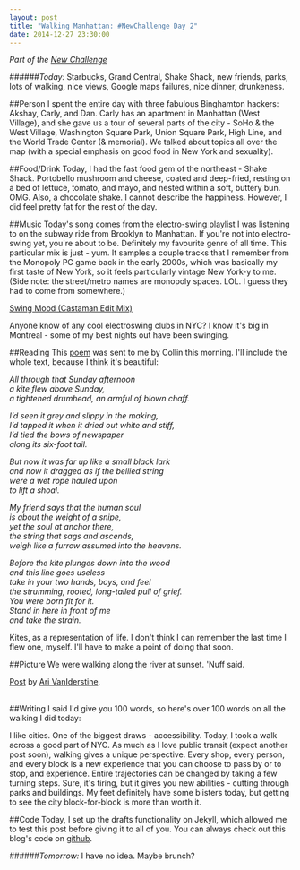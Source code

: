 ```yaml
---
layout: post
title: "Walking Manhattan: #NewChallenge Day 2"
date: 2014-12-27 23:30:00
---
```


_Part of the [New Challenge][nc]_

######_Today:_ Starbucks, Grand Central, Shake Shack, new friends, parks, lots of walking, nice views, Google maps failures, nice dinner, drunkeness.

##Person
I spent the entire day with three fabulous Binghamton hackers: Akshay, Carly, and Dan. Carly has an apartment in Manhattan (West Village), and she gave us a tour of several parts of the city - SoHo & the West Village, Washington Square Park, Union Square Park, High Line, and the World Trade Center (& memorial). We talked about topics all over the map (with a special emphasis on good food in New York and sexuality).

##Food/Drink
Today, I had the fast food gem of the northeast - Shake Shack. Portobello mushroom and cheese, coated and deep-fried, resting on a bed of lettuce, tomato, and mayo, and nested within a soft, buttery bun. OMG. Also, a chocolate shake. I cannot describe the happiness. However, I did feel pretty fat for the rest of the day.

##Music
Today's song comes from the [electro-swing playlist][playlist] I was listening to on the subway ride from Brooklyn to Manhattan. If you're not into electro-swing yet, you're about to be. Definitely my favourite genre of all time. This particular mix is just - yum. It samples a couple tracks that I remember from the Monopoly PC game back in the early 2000s, which was basically my first taste of New York, so it feels particularly vintage New York-y to me. (Side note: the street/metro names are monopoly spaces. LOL. I guess they had to come from somewhere.)

[Swing Mood (Castaman Edit Mix)][song]

Anyone know of any cool electroswing clubs in NYC? I know it's big in Montreal - some of my best nights out have been swinging.

##Reading
This [poem][poem] was sent to me by Collin this morning. I'll include the whole text, because I think it's beautiful:

_All through that Sunday afternoon_    
_a kite flew above Sunday,_    
_a tightened drumhead, an armful of blown chaff._    

_I’d seen it grey and slippy in the making,_    
_I’d tapped it when it dried out white and stiff,_    
_I’d tied the bows of newspaper_   
_along its six-foot tail._   
  
_But now it was far up like a small black lark_   
_and now it dragged as if the bellied string_   
_were a wet rope hauled upon_   
_to lift a shoal._    

_My friend says that the human soul_   
_is about the weight of a snipe,_   
_yet the soul at anchor there,_    
_the string that sags and ascends,_   
_weigh like a furrow assumed into the heavens._   

_Before the kite plunges down into the wood_   
_and this line goes useless_    
_take in your two hands, boys, and feel_   
_the strumming, rooted, long-tailed pull of grief._   
_You were born fit for it._    
_Stand in here in front of me_    
_and take the strain._   

Kites, as a representation of life. I don't think I can remember the last time I flew one, myself. I'll have to make a point of doing that soon. 

##Picture
We were walking along the river at sunset. 'Nuff said.

<div id="fb-root"></div> <script>(function(d, s, id) { var js, fjs = d.getElementsByTagName(s)[0]; if (d.getElementById(id)) return; js = d.createElement(s); js.id = id; js.src = "//connect.facebook.net/en_GB/all.js#xfbml=1"; fjs.parentNode.insertBefore(js, fjs); }(document, 'script', 'facebook-jssdk'));</script>
<div class="fb-post" data-href="https://www.facebook.com/photo.php?fbid=10155070028330691&amp;set=a.211782800690.285246.890580690&amp;type=1" data-width="466"><div class="fb-xfbml-parse-ignore"><a href="https://www.facebook.com/photo.php?fbid=10155070028330691&amp;set=a.211782800690.285246.890580690&amp;type=1">Post</a> by <a href="https://www.facebook.com/avaniderstine">Ari VanIderstine</a>.</div></div>

<br/>

##Writing
I said I'd give you 100 words, so here's over 100 words on all the walking I did today:

I like cities. One of the biggest draws - accessibility. Today, I took a walk across a good part of NYC. As much as I love public transit (expect another post soon), walking gives a unique perspective. Every shop, every person, and every block is a new experience that you can choose to pass by or to stop, and experience. Entire trajectories can be changed by taking a few turning steps. Sure, it's tiring, but it gives you new abilities - cutting through parks and buildings. My feet definitely have some blisters today, but getting to see the city block-for-block is more than worth it.

##Code
Today, I set up the drafts functionality on Jekyll, which allowed me to test this post before giving it to all of you. You can always check out this blog's code on [github][github].	

######_Tomorrow:_ I have no idea. Maybe brunch?

[writing]: http://blog.ariari.io/
[github]: http://github.com/arirawr/blog.ariari.io
[nc]: http://blog.ariari.io/2014/12/26/the-new-challenge.html
[song]: http://open.spotify.com/track/2RXY1pNGq9CVtStTLgliSa
[playlist]: http://open.spotify.com/user/spotify/playlist/2R6xBIkSYaiyf4XjwpvUb5
[poem]: http://www.johndobson.info/poetrybook/page%2004.html